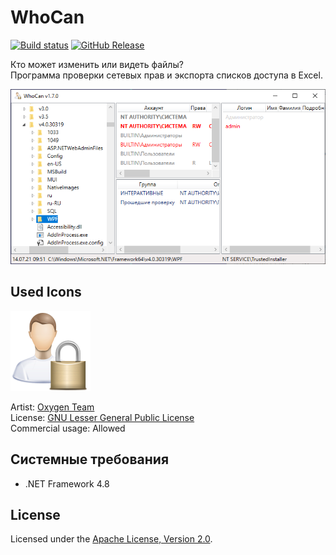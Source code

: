 # WhoCan

[![Build status]][appveyor]
[![GitHub Release]][releases]

Кто может изменить или видеть файлы?  
Программа проверки сетевых прав и экспорта списков доступа в Excel.

![Рабочее окно приложения]

## Used Icons

![Icon]

Artist: [Oxygen Team]  
License: [GNU Lesser General Public License]  
Commercial usage: Allowed

## Системные требования

 * .NET Framework 4.8

## License

Licensed under the [Apache License, Version 2.0].

[Apache License, Version 2.0]: http://www.apache.org/licenses/LICENSE-2.0 "LICENSE"

[appveyor]: https://ci.appveyor.com/project/diev/whocan
[releases]: https://github.com/diev/WhoCan/releases/latest

[Build status]: https://ci.appveyor.com/api/projects/status/xx2lrjca20u5oq19?svg=true
[GitHub Release]: https://img.shields.io/github/release/diev/WhoCan.svg

[Рабочее окно приложения]: assets/images/whocan.png
[Icon]: assets/images/Apps-preferences-desktop-user-password-icon.png

[Oxygen Team]: https://iconarchive.com/artist/oxygen-icons.org.html
[GNU Lesser General Public License]: https://www.gnu.org/licenses/lgpl-3.0.html
